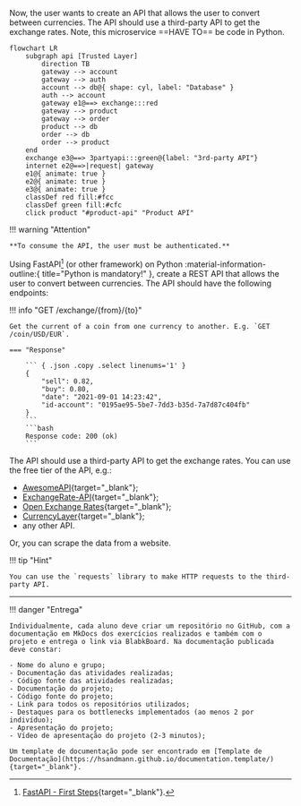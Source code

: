 
Now, the user wants to create an API that allows the user to convert between currencies. The API should use a third-party API to get the exchange rates. Note, this microservice ==HAVE TO== be code in Python.

``` mermaid
flowchart LR
    subgraph api [Trusted Layer]
        direction TB
        gateway --> account
        gateway --> auth
        account --> db@{ shape: cyl, label: "Database" }
        auth --> account
        gateway e1@==> exchange:::red
        gateway --> product
        gateway --> order
        product --> db
        order --> db
        order --> product
    end
    exchange e3@==> 3partyapi:::green@{label: "3rd-party API"}
    internet e2@==>|request| gateway
    e1@{ animate: true }
    e2@{ animate: true }
    e3@{ animate: true }
    classDef red fill:#fcc
    classDef green fill:#cfc
    click product "#product-api" "Product API"
```

!!! warning "Attention"

    **To consume the API, the user must be authenticated.**


Using FastAPI[^1] (or other framework) on Python :material-information-outline:{ title="Python is mandatory!" }, create a REST API that allows the user to convert between currencies. The API should have the following endpoints:

!!! info "GET /exchange/{from}/{to}"

    Get the current of a coin from one currency to another. E.g. `GET /coin/USD/EUR`.

    === "Response"

        ``` { .json .copy .select linenums='1' }
        {
            "sell": 0.82,
            "buy": 0.80,
            "date": "2021-09-01 14:23:42",
            "id-account": "0195ae95-5be7-7dd3-b35d-7a7d87c404fb"
        }
        ```
        ```bash
        Response code: 200 (ok)
        ```

The API should use a third-party API to get the exchange rates. You can use the free tier of the API, e.g.:

- [AwesomeAPI](https://github.com/awesomeapibrasil/economy-api){target="_blank"};
- [ExchangeRate-API](https://www.exchangerate-api.com/){target="_blank"};
- [Open Exchange Rates](https://openexchangerates.org/){target="_blank"};
- [CurrencyLayer](https://currencylayer.com/){target="_blank"};
- any other API.

Or, you can scrape the data from a website.

!!! tip "Hint"

    You can use the `requests` library to make HTTP requests to the third-party API.


---

!!! danger "Entrega"

    Individualmente, cada aluno deve criar um repositório no GitHub, com a documentação em MkDocs dos exercícios realizados e também com o projeto e entrega o link via BlabkBoard. Na documentação publicada deve constar:

    - Nome do aluno e grupo;
    - Documentação das atividades realizadas;
    - Código fonte das atividades realizadas;
    - Documentação do projeto;
    - Código fonte do projeto;
    - Link para todos os repositórios utilizados;
    - Destaques para os bottlenecks implementados (ao menos 2 por indivíduo);
    - Apresentação do projeto;
    - Vídeo de apresentação do projeto (2-3 minutos);
    
    Um template de documentação pode ser encontrado em [Template de Documentação](https://hsandmann.github.io/documentation.template/){target="_blank"}.




[^1]: [FastAPI - First Steps](https://fastapi.tiangolo.com/tutorial/first-steps/){target="_blank"}.